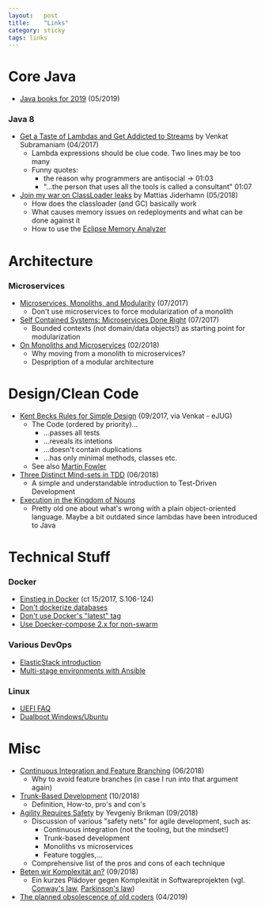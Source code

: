 ```yaml
---
layout:   post
title:    "Links"
category: sticky
tags: links
---
```


# Core Java

* [Java books for 2019](https://dzone.com/articles/10-books-java-developers-should-read-in-2019) (05/2019)

### Java 8

* [Get a Taste of Lambdas and Get Addicted to Streams](https://www.youtube.com/watch?v=1OpAgZvYXLQ) by Venkat Subramaniam (04/2017)
    * Lambda expressions should be clue code. Two lines may be too many
    * Funny quotes:
        * the reason why programmers are antisocial -> 01:03
        * "...the person that uses all the tools is called a consultant" 01:07
* [Join my war on ClassLoader leaks](https://www.youtube.com/watch?v=dXqIfo5h2BE) by Mattias Jiderhamn (05/2018)
    * How does the classloader (and GC) basically work
    * What causes memory issues on redeployments and what can be done against it
    * How to use the [Eclipse Memory Analyzer](https://www.eclipse.org/mat/)


# Architecture

### Microservices

* [Microservices, Monoliths, and Modularity](https://genehughson.wordpress.com/2017/03/31/microservices-monoliths-and-modularity/) (07/2017)
    * Don't use microservices to force modularization of a monolith
* [Self Contained Systems: Microservices Done Right](https://www.infoq.com/articles/scs-microservices-done-right) (07/2017)
    * Bounded contexts (not domain/data objects!) as starting point for modularization
* [On Monoliths and Microservices](https://dev.otto.de/2015/09/30/on-monoliths-and-microservices/) (02/2018)
    * Why moving from a monolith to microservices?
    * Despription of a modular architecture


# Design/Clean Code

* [Kent Becks Rules for Simple Design](http://wiki.c2.com/?XpSimplicityRules) (09/2017, via Venkat - eJUG)
    * The Code (ordered by priority)...
        * ...passes all tests
        * ...reveals its intetions
        * ...doesn't contain duplications
        * ...has only minimal methods, classes etc.
    * See also [Martin Fowler](https://martinfowler.com/bliki/BeckDesignRules.html)
* [Three Distinct Mind-sets in TDD](http://www.davefarley.net/?p=260) (06/2018)
    * A simple and understandable introduction to Test-Driven Development
* [Execution in the Kingdom of Nouns](http://steve-yegge.blogspot.com/2006/03/execution-in-kingdom-of-nouns.html)
    * Pretty old one about what's wrong with a plain object-oriented language. Maybe a bit outdated since lambdas have been introduced to Java

# Technical Stuff

### Docker

* [Einstieg in Docker](https://www.heise.de/select/ct/2017/15/1500579004823067) (ct 15/2017, S.106-124)
* [Don't dockerize databases](https://vsupalov.com/database-in-docker/)
* [Don't use Docker's "latest" tag](https://vsupalov.com/docker-latest-tag/)
* [Use Doecker-compose 2.x for non-swarm](https://github.com/docker/compose/issues/4513#issuecomment-281478365)

### Various DevOps

* [ElasticStack introduction](https://logz.io/learn/complete-guide-elk-stack/)
* [Multi-stage environments with Ansible](https://www.digitalocean.com/community/tutorials/how-to-manage-multistage-environments-with-ansible)

### Linux

* [UEFI FAQ](https://www.heise.de/select/ct/2019/8/1554728176421732)
* [Dualboot Windows/Ubuntu](https://www.heise.de/select/ct/2018/23/1541472083413391)

# Misc

* [Continuous Integration and Feature Branching](http://www.davefarley.net/?p=247) (06/2018)
    * Why to avoid feature branches (in case I run into that argument again)
* [Trunk-Based Development](https://trunkbaseddevelopment.com/) (10/2018)
    * Definition, How-to, pro's and con's
* [Agility Requires Safety](https://www.ybrikman.com/writing/2016/02/14/agility-requires-safety/) by Yevgeniy Brikman (09/2018)
    * Discussion of various "safety nets" for agile development, such as:
        * Continuous integration (not the tooling, but the mindset!)
        * Trunk-based development
        * Monoliths vs microservices
        * Feature toggles,...
    * Comprehensive list of the pros and cons of each technique
* [Beten wir Komplexität an?](https://www.heise.de/developer/artikel/Beten-wir-Komplexitaet-an-4170914.html) (09/2018)
    * Ein kurzes Plädoyer gegen Komplexität in Softwareprojekten (vgl. [Conway's law](https://en.wikipedia.org/wiki/Conway%27s_law), [Parkinson's law](https://en.wikipedia.org/wiki/Parkinson%27s_law))
* [The planned obsolescence of old coders](https://onezero.medium.com/ctrl-alt-delete-the-planned-obsolescence-of-old-coders-9c5f440ee68) (04/2019)
